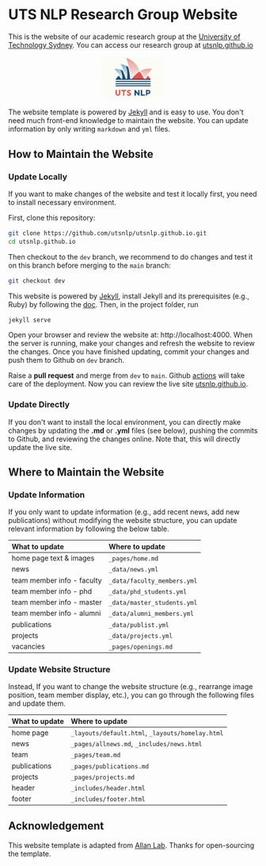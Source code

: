 # UTS NLP Research Group Website

This is the website of our academic research group at the [University of Technology Sydney](https://www.uts.edu.au/). You can access our research group at [utsnlp.github.io](https://utsnlp.github.io/)

<p align=center>
    <img src="./images/logopic/uts_logo_v2.png" width="25%" height="25%" alt="llm_align_world_example"/>
</p>

The website template is powered by [Jekyll](https://jekyllrb.com/) and is easy to use. You don't need much front-end knowledge to maintain the website. You can update information by only writing `markdown` and `yml` files.

## How to Maintain the Website

### Update Locally

If you want to make changes of the website and test it locally first, you need to install necessary environment. 

First, clone this repository: 

```bash
git clone https://github.com/utsnlp/utsnlp.github.io.git
cd utsnlp.github.io
```

Then checkout to the `dev` branch, we recommend to do changes and test it on this branch before merging to the `main` branch:

```bash
git checkout dev
```

This website is powered by [Jekyll](https://jekyllrb.com/), install Jekyll and its prerequisites (e.g., Ruby) by following the [doc](https://jekyllrb.com/docs/). 
Then, in the project folder, run 

```bash
jekyll serve
```

Open your browser and review the website at: http://localhost:4000. 
When the server is running, make your changes and refresh the website to review the changes.
Once you have finished updating, commit your changes and push them to Github on `dev` branch.

Raise a **pull request** and merge from `dev` to `main`. Github [actions](https://github.com/utsnlp/utsnlp.github.io/actions) will take care of the deployment. Now you can review the live site [utsnlp.github.io](https://utsnlp.github.io/).


### Update Directly

If you don't want to install the local environment, you can directly make changes by updating the **.md** or **.yml** files (see below), pushing the commits to Github, and reviewing the changes online. Note that, this will directly update the live site.


## Where to Maintain the Website

### Update Information

If you only want to update information (e.g., add recent news, add new publications) without modifying the website structure, you can update relevant information by following the below table.

| What to update             | Where to update             |
| :------------------------- | :-------------------------- |
| home page text & images    | `_pages/home.md`            |
| news                       | `_data/news.yml`            |
| team member info - faculty | `_data/faculty_members.yml` |
| team member info - phd     | `_data/phd_students.yml`    |
| team member info - master  | `_data/master_students.yml` |
| team member info - alumni  | `_data/alumni_members.yml`  |
| publications               | `_data/publist.yml`         |
| projects                   | `_data/projects.yml`        |
| vacancies                  | `_pages/openings.md`        |


### Update Website Structure

Instead, If you want to change the website structure (e.g., rearrange image position, team member display, etc.), you can go through the following files and update them.

| What to update | Where to update                                  |
| :------------- | :----------------------------------------------- |
| home page      | `_layouts/default.html`, `_layouts/homelay.html` |
| news           | `_pages/allnews.md`, `_includes/news.html`       |
| team           | `_pages/team.md`                                 |
| publications   | `_pages/publications.md`                         |
| projects       | `_pages/projects.md`                             |
| header         | `_includes/header.html`                          |
| footer         | `_includes/footer.html`                          |

## Acknowledgement

This website template is adapted from [Allan Lab](http://www.allanlab.org/aboutwebsite.html). 
Thanks for open-sourcing the template.
